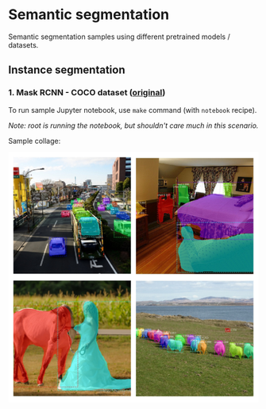 # Semantic segmentation

Semantic segmentation samples using different pretrained models / datasets.

## Instance segmentation

### 1. Mask RCNN - COCO dataset ([original](https://github.com/matterport/Mask_RCNN))

To run sample Jupyter notebook, use `make` command (with `notebook` recipe).

*Note: root is running the notebook, but shouldn't care much in this scenario.*

Sample collage:

![collage](images/results/instance-segm.jpg)
